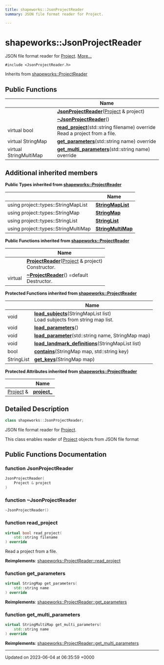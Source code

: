 ```yaml
---
title: shapeworks::JsonProjectReader
summary: JSON file format reader for Project. 

---
```


# shapeworks::JsonProjectReader



JSON file format reader for [Project]().  [More...](#detailed-description)


`#include <JsonProjectReader.h>`

Inherits from [shapeworks::ProjectReader](../Classes/classshapeworks_1_1ProjectReader.md)

## Public Functions

|                | Name           |
| -------------- | -------------- |
| | **[JsonProjectReader](../Classes/classshapeworks_1_1JsonProjectReader.md#function-jsonprojectreader)**([Project](../Classes/classshapeworks_1_1Project.md) & project) |
| | **[~JsonProjectReader](../Classes/classshapeworks_1_1JsonProjectReader.md#function-~jsonprojectreader)**() |
| virtual bool | **[read_project](../Classes/classshapeworks_1_1JsonProjectReader.md#function-read-project)**(std::string filename) override<br>Read a project from a file.  |
| virtual StringMap | **[get_parameters](../Classes/classshapeworks_1_1JsonProjectReader.md#function-get-parameters)**(std::string name) override |
| virtual StringMultiMap | **[get_multi_parameters](../Classes/classshapeworks_1_1JsonProjectReader.md#function-get-multi-parameters)**(std::string name) override |

## Additional inherited members

**Public Types inherited from [shapeworks::ProjectReader](../Classes/classshapeworks_1_1ProjectReader.md)**

|                | Name           |
| -------------- | -------------- |
| using project::types::StringMapList | **[StringMapList](../Classes/classshapeworks_1_1ProjectReader.md#using-stringmaplist)**  |
| using project::types::StringMap | **[StringMap](../Classes/classshapeworks_1_1ProjectReader.md#using-stringmap)**  |
| using project::types::StringList | **[StringList](../Classes/classshapeworks_1_1ProjectReader.md#using-stringlist)**  |
| using project::types::StringMultiMap | **[StringMultiMap](../Classes/classshapeworks_1_1ProjectReader.md#using-stringmultimap)**  |

**Public Functions inherited from [shapeworks::ProjectReader](../Classes/classshapeworks_1_1ProjectReader.md)**

|                | Name           |
| -------------- | -------------- |
| | **[ProjectReader](../Classes/classshapeworks_1_1ProjectReader.md#function-projectreader)**([Project](../Classes/classshapeworks_1_1Project.md) & project)<br>Constructor.  |
| virtual | **[~ProjectReader](../Classes/classshapeworks_1_1ProjectReader.md#function-~projectreader)**() =default<br>Destructor.  |

**Protected Functions inherited from [shapeworks::ProjectReader](../Classes/classshapeworks_1_1ProjectReader.md)**

|                | Name           |
| -------------- | -------------- |
| void | **[load_subjects](../Classes/classshapeworks_1_1ProjectReader.md#function-load-subjects)**(StringMapList list)<br>Load subjects from string map list.  |
| void | **[load_parameters](../Classes/classshapeworks_1_1ProjectReader.md#function-load-parameters)**() |
| void | **[load_parameter](../Classes/classshapeworks_1_1ProjectReader.md#function-load-parameter)**(std::string name, StringMap map) |
| void | **[load_landmark_definitions](../Classes/classshapeworks_1_1ProjectReader.md#function-load-landmark-definitions)**(StringMapList list) |
| bool | **[contains](../Classes/classshapeworks_1_1ProjectReader.md#function-contains)**(StringMap map, std::string key) |
| StringList | **[get_keys](../Classes/classshapeworks_1_1ProjectReader.md#function-get-keys)**(StringMap map) |

**Protected Attributes inherited from [shapeworks::ProjectReader](../Classes/classshapeworks_1_1ProjectReader.md)**

|                | Name           |
| -------------- | -------------- |
| [Project](../Classes/classshapeworks_1_1Project.md) & | **[project_](../Classes/classshapeworks_1_1ProjectReader.md#variable-project-)**  |


## Detailed Description

```cpp
class shapeworks::JsonProjectReader;
```

JSON file format reader for [Project](). 

This class enables reader of [Project](../Classes/classshapeworks_1_1Project.md) objects from JSON file format 

## Public Functions Documentation

### function JsonProjectReader

```cpp
JsonProjectReader(
    Project & project
)
```


### function ~JsonProjectReader

```cpp
~JsonProjectReader()
```


### function read_project

```cpp
virtual bool read_project(
    std::string filename
) override
```

Read a project from a file. 

**Reimplements**: [shapeworks::ProjectReader::read_project](../Classes/classshapeworks_1_1ProjectReader.md#function-read-project)


### function get_parameters

```cpp
virtual StringMap get_parameters(
    std::string name
) override
```


**Reimplements**: [shapeworks::ProjectReader::get_parameters](../Classes/classshapeworks_1_1ProjectReader.md#function-get-parameters)


### function get_multi_parameters

```cpp
virtual StringMultiMap get_multi_parameters(
    std::string name
) override
```


**Reimplements**: [shapeworks::ProjectReader::get_multi_parameters](../Classes/classshapeworks_1_1ProjectReader.md#function-get-multi-parameters)


-------------------------------

Updated on 2023-06-04 at 06:35:59 +0000